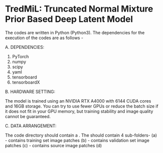 # TredMiL: Truncated Normal Mixture Prior Based Deep Latent Model

The codes are written in Python (Python3). The dependencies for the execution of the codes are as follows -

A. DEPENDENCIES:

 1. PyTorch
 2. numpy
 3. scipy
 4. yaml
 5. tensorboard
 6. tensorboardX

B. HARDWARE SETTING:

The model is trained using an NVIDIA RTX A4000 with 6144 CUDA cores and 16GB storage. You can try to use 
fewer GPUs or reduce the batch size if it does not fit in your GPU memory, but training stability and 
image quality cannot be guaranteed.

C. DATA ARRANGEMENT:

The code directory should contain a <Data Set folder>. The <Data Set folder> should contain 4 sub-folders-
 (a) <training folder> - contains training set image patches
 (b) <validation folder>  - contains validation set image patches
 (c) <source image folder> - contains source image patches
 (d) <template image folder> - contains template image patches for mapping

N.B. - Here '<.>' denotes the folder name (user-defined). The folder named 'DataFolder' contains sample 
data arrangement. The sub-folders contain sample image patches.

D. INPUT FILE FORMAT:

 (a) Input image patches : RGB histology images, resolution - 256x256
 (b) Config file : contains information about all hyperparameter setting, data route etc.

E. COMMAND:

 (a) For Training:  
 
  1. python TrainModel.py -c <Config file> (if executed without interruption)
  2. python TrainModel.py -c <Config file> -r (if loads a saved model)

 (b) For Mapping:   
 
     python Map_Normalize.py -c <Config file>
